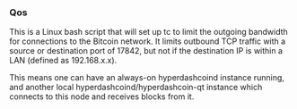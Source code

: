 ### Qos ###

This is a Linux bash script that will set up tc to limit the outgoing bandwidth for connections to the Bitcoin network. It limits outbound TCP traffic with a source or destination port of 17842, but not if the destination IP is within a LAN (defined as 192.168.x.x).

This means one can have an always-on hyperdashcoind instance running, and another local hyperdashcoind/hyperdashcoin-qt instance which connects to this node and receives blocks from it.
